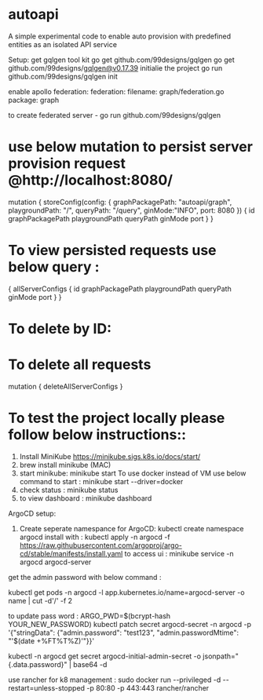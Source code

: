 # autoapi
A simple experimental code to enable auto provision with predefined entities as an  isolated API service

Setup:
get gqlgen tool kit
go get github.com/99designs/gqlgen
go get github.com/99designs/gqlgen@v0.17.39
initialie the project
go run github.com/99designs/gqlgen init

enable apollo federation:
federation:
  filename: graph/federation.go
  package: graph

to create federated server - 
go run github.com/99designs/gqlgen

# use below mutation to persist server provision request @http://localhost:8080/
mutation {
    storeConfig(config: {
        graphPackagePath: "autoapi/graph",
        playgroundPath: "/",
        queryPath: "/query",
        ginMode:"INFO",
        port: 8080
    }) {
        id
        graphPackagePath
        playgroundPath
        queryPath
        ginMode
        port
    }
}

# To view persisted requests use below query :
{
  allServerConfigs {
    id
    graphPackagePath
    playgroundPath
    queryPath
    ginMode
    port
  }
}

# To delete by ID:

# To delete all requests
mutation {
  deleteAllServerConfigs
}


# To test the project locally please follow below instructions::
1. Install MiniKube
https://minikube.sigs.k8s.io/docs/start/
2. brew install minikube (MAC)
3. start minikube:
    minikube start
    To use docker instead of VM use below command to start :
    minikube start --driver=docker
4. check status :
    minikube status
5. to view dashboard :
  minikube dashboard

ArgoCD setup:

1. Create seperate namespance for ArgoCD:
kubectl create namespace argocd
install with :
kubectl apply -n argocd -f https://raw.githubusercontent.com/argoproj/argo-cd/stable/manifests/install.yaml
to access ui :
minikube service -n argocd argocd-server

get the admin password with below command :

kubectl get pods -n argocd -l app.kubernetes.io/name=argocd-server -o name | cut -d'/' -f 2

to update pass word :
ARGO_PWD=$(bcrypt-hash YOUR_NEW_PASSWORD)
kubectl patch secret argocd-secret -n argocd -p '{"stringData": {"admin.password": "test123", "admin.passwordMtime": "'$(date +%FT%T%Z)'"}}'

kubectl -n argocd get secret argocd-initial-admin-secret -o jsonpath="{.data.password}" | base64 -d

use rancher for k8 management :
sudo docker run --privileged -d --restart=unless-stopped -p 80:80 -p 443:443 rancher/rancher




